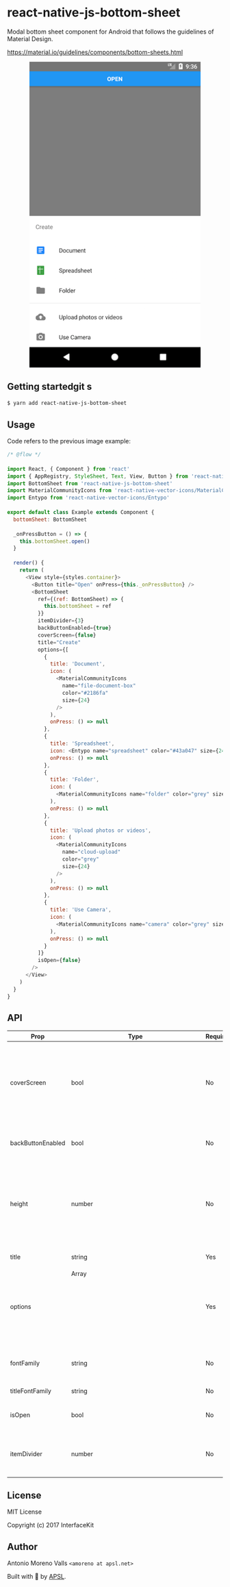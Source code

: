 # react-native-js-bottom-sheet

Modal bottom sheet component for Android that follows the guidelines of Material Design.

https://material.io/guidelines/components/bottom-sheets.html

<p align="center">
<img src="./example.png" alt="Stepper" width="400">
</p>

## Getting startedgit s

```sh
$ yarn add react-native-js-bottom-sheet
```

## Usage

Code refers to the previous image example:

```js
/* @flow */

import React, { Component } from 'react'
import { AppRegistry, StyleSheet, Text, View, Button } from 'react-native'
import BottomSheet from 'react-native-js-bottom-sheet'
import MaterialCommunityIcons from 'react-native-vector-icons/MaterialCommunityIcons'
import Entypo from 'react-native-vector-icons/Entypo'

export default class Example extends Component {
  bottomSheet: BottomSheet

  _onPressButton = () => {
    this.bottomSheet.open()
  }

  render() {
    return (
      <View style={styles.container}>
        <Button title="Open" onPress={this._onPressButton} />
        <BottomSheet
          ref={(ref: BottomSheet) => {
            this.bottomSheet = ref
          }}
          itemDivider={3}
          backButtonEnabled={true}
          coverScreen={false}
          title="Create"
          options={[
            {
              title: 'Document',
              icon: (
                <MaterialCommunityIcons
                  name="file-document-box"
                  color="#2186fa"
                  size={24}
                />
              ),
              onPress: () => null
            },
            {
              title: 'Spreadsheet',
              icon: <Entypo name="spreadsheet" color="#43a047" size={24} />,
              onPress: () => null
            },
            {
              title: 'Folder',
              icon: (
                <MaterialCommunityIcons name="folder" color="grey" size={24} />
              ),
              onPress: () => null
            },
            {
              title: 'Upload photos or videos',
              icon: (
                <MaterialCommunityIcons
                  name="cloud-upload"
                  color="grey"
                  size={24}
                />
              ),
              onPress: () => null
            },
            {
              title: 'Use Camera',
              icon: (
                <MaterialCommunityIcons name="camera" color="grey" size={24} />
              ),
              onPress: () => null
            }
          ]}
          isOpen={false}
        />
      </View>
    )
  }
}
```

## API

| Prop              | Type          | Required | Description                                                                                                              |
| ----------------- | ------------- | -------- | ------------------------------------------------------------------------------------------------------------------------ |
| coverScreen       | bool          | No       | Will use RN Modal component to cover the entire screen wherever the modal is mounted in the component hierarchy          |
| backButtonEnabled | bool          | No       | Close modal when receiving back button event                                                                             |
| height            | number        | No       | Height of the container. By default it has no height, due to container grows automatically depending of list of elements |
| title             | string        | Yes      | Title displayed in top of list                                                                                           |
| options           | Array<Object> | Yes      | Array of objects to display options list                                                                                 |
| fontFamily        | string        | No       | Used to display values. By default is Roboto                                                                             |
| titleFontFamily   | string        | No       | Title font family                                                                                                        |
| isOpen            | bool          | No       | Specifies if bottom sheet is open by default                                                                             |
| itemDivider       | number        | No       | Insert an item separator below the specified item number                                                                 |

## License

MIT License

Copyright (c) 2017 InterfaceKit

## Author

Antonio Moreno Valls `<amoreno at apsl.net>`

Built with 💛 by [APSL](https://github.com/apsl).
